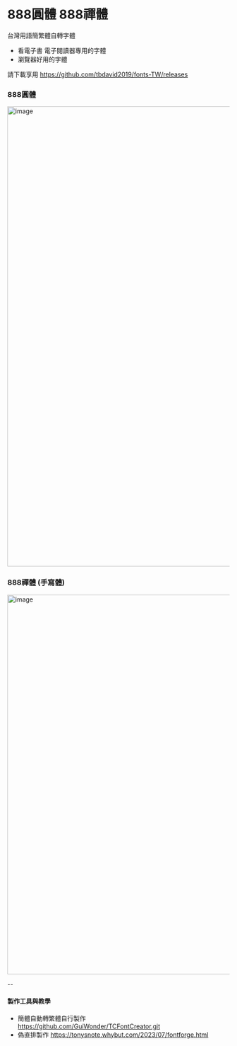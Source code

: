 # 888圓體 888禪體
 台灣用語簡繁體自轉字體 
- 看電子書 電子閱讀器專用的字體
- 瀏覽器好用的字體

請下載享用
https://github.com/tbdavid2019/fonts-TW/releases

### 888圓體
<img width="1040" alt="image" src="https://github.com/tbdavid2019/fonts-TW/assets/56015064/aa7e637f-f86f-44f3-8bb0-af11d449aa21">

### 888禪體 (手寫體)
<img width="858" alt="image" src="https://github.com/tbdavid2019/fonts-TW/assets/56015064/43130441-75e9-4f53-bbe3-a53c61e44570">


--
#### 製作工具與教學
- 簡體自動轉繁體自行製作 https://github.com/GuiWonder/TCFontCreator.git
- 偽直排製作 https://tonysnote.whybut.com/2023/07/fontforge.html
